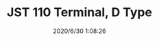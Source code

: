 ﻿---
layout: post 
title: JST 110 Terminal, D Type
tags: FA 110
categories: housing-terminal
overview: 110 Terminal, D Type
series: faston
part_number: ST1100802-25C
thumb_img: static/202006/394-thumb-20200630091051.jpg
image: static/202006/394-20200630091051.jpg
date: 2020/6/30 1:08:26
---



